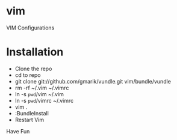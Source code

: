 vim
===

VIM Configurations


Installation
===
- Clone the repo
- cd to repo
- git clone git://github.com/gmarik/vundle.git vim/bundle/vundle
- rm -rf ~/.vim ~/.vimrc
- ln -s `pwd`/vim ~/.vim
- ln -s `pwd`/vimrc ~/.vimrc
- vim .
- :BundleInstall
- Restart Vim

Have Fun

